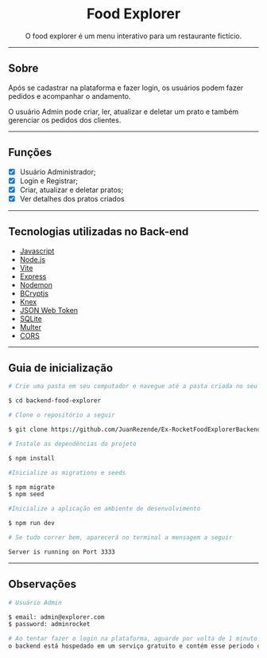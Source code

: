 <h1 align="center">Food Explorer</h1>

<p align="center">O food explorer é um menu interativo para um restaurante fictício. </p>

---

## Sobre

Após se cadastrar na plataforma e fazer login, os usuários podem fazer pedidos e acompanhar o andamento.

O usuário Admin pode criar, ler, atualizar e deletar um prato e também gerenciar os pedidos dos clientes.

---

## Funções
- [x] Usuário Administrador;
- [x] Login e Registrar;
- [x] Criar, atualizar e deletar pratos;
- [x] Ver detalhes dos pratos criados

---

## Tecnologias utilizadas no Back-end

- [Javascript](https://developer.mozilla.org/pt-BR/docs/Web/JavaScript)
- [Node.js](https://nodejs.org/en/)
- [Vite](https://vitejs.dev/)
- [Express](https://expressjs.com)
- [Nodemon](https://nodemon.io/)
- [BCryptjs](https://www.npmjs.com/package/bcryptjs)
- [Knex](https://knexjs.org/)
- [JSON Web Token](https://www.npmjs.com/package/jsonwebtoken)
- [SQLite](https://www.sqlite.org/index.html)
- [Multer](https://www.npmjs.com/package/multer)
- [CORS](https://www.npmjs.com/package/cors)

---

##  Guia de inicialização

```bash
# Crie uma pasta em seu computador e navegue até a pasta criada no seu terminal

$ cd backend-food-explorer

# Clone o repositório a seguir

$ git clone https://github.com/JuanRezende/Ex-RocketFoodExplorerBackend.git

# Instale as dependências do projeto

$ npm install

#Inicialize as migrations e seeds

$ npm migrate
$ npm seed

#Inicialize a aplicação em ambiente de desenvolvimento

$ npm run dev

# Se tudo correr bem, aparecerá no terminal a mensagem a seguir

Server is running on Port 3333
```

---

## Observações

```bash
# Usuário Admin

$ email: admin@explorer.com
$ password: adminrocket

# Ao tentar fazer o login na plataforma, aguarde por volta de 1 minuto ou mais,
o backend está hospedado em um serviço gratuito e contém esse periodo de inatividade!
```


